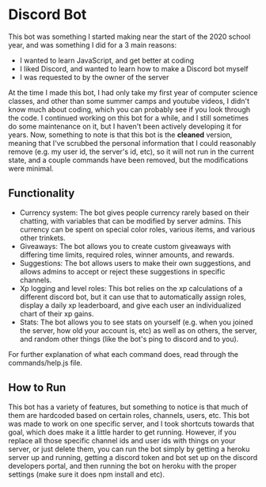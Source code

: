 # Discord Bot

This bot was something I started making near the start of the 2020 school year, and was something I did for a 3 main reasons:
- I wanted to learn JavaScript, and get better at coding
- I liked Discord, and wanted to learn how to make a Discord bot myself
- I was requested to by the owner of the server

At the time I made this bot, I had only take my first year of computer science classes, and other than some summer camps and youtube videos, I didn't know much about coding, which you can probably see if you look through the code. I continued working on this bot for a while, and I still sometimes do some maintenance on it, but I haven't been actively developing it for years. Now, something to note is that this bot is the **cleaned** version, meaning that I've scrubbed the personal information that I could reasonably remove (e.g. my user id, the server's id, etc), so it will not run in the current state, and a couple commands have been removed, but the modifications were minimal.

## Functionality
- Currency system: The bot gives people currency rarely based on their chatting, with variables that can be modified by server admins. This currency can be spent on special color roles, various items, and various other trinkets.
- Giveaways: The bot allows you to create custom giveaways with differing time limits, required roles, winner amounts, and rewards.
- Suggestions: The bot allows users to make their own suggestions, and allows admins to accept or reject these suggestions in specific channels.
- Xp logging and level roles: This bot relies on the xp calculations of a different discord bot, but it can use that to automatically assign roles, display a daily xp leaderboard, and give each user an individualized chart of their xp gains. 
- Stats: The bot allows you to see stats on yourself (e.g. when you joined the server, how old your account is, etc) as well as on others, the server, and random other things (like the bot's ping to discord and to you).

For further explanation of what each command does, read through the commands/help.js file.

## How to Run
This bot has a variety of features, but something to notice is that much of them are hardcoded based on certain roles, channels, users, etc. This bot was made to work on one specific server, and I took shortcuts towards that goal, which does make it a little harder to get running. However, if you replace all those specific channel ids and user ids with things on your server, or just delete them, you can run the bot simply by getting a heroku server up and running, getting a discord token and bot set up on the discord developers portal, and then running the bot on heroku with the proper settings (make sure it does npm install and etc).